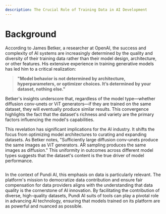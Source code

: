 ```yaml
---
description: The Crucial Role of Training Data in AI Development
---
```


# Background

According to James Betker, a researcher at OpenAI, the success and complexity of AI systems are increasingly determined by the quality and diversity of their training data rather than their model design, architecture, or other features. His extensive experience in training generative models has led him to a critical realization:

> **"Model behavior is not determined by architecture, hyperparameters, or optimizer choices. It’s determined by your dataset, nothing else."**

Betker's insights underscore that, regardless of the model type—whether diffusion conv-unets or ViT generators—if they are trained on the same dataset, they will eventually produce similar results. This convergence highlights the fact that the dataset's richness and variety are the primary factors influencing the model's capabilities.

This revelation has significant implications for the AI industry. It shifts the focus from optimizing model architectures to curating and expanding datasets. As Betker notes, "Sufficiently large diffusion conv-unets produce the same images as ViT generators. AR sampling produces the same images as diffusion." This uniformity in outcomes across different model types suggests that the dataset's content is the true driver of model performance.

<figure><img src="../../.gitbook/assets/image7 (2).png" alt=""><figcaption></figcaption></figure>

In the context of Pundi AI, this emphasis on data is particularly relevant. The platform's mission to democratize data contribution and ensure fair compensation for data providers aligns with the understanding that data quality is the cornerstone of AI innovation. By facilitating the contribution of diverse, high-quality datasets, Pundi AI suits of tools can play a pivotal role in advancing AI technology, ensuring that models trained on its platform are as powerful and nuanced as possible.

